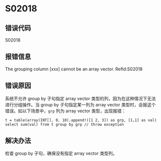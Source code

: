 # S02018

## 错误代码

S02018

## 报错信息

The grouping column [xxx] cannot be an array vector. RefId:S02018

## 错误原因

系统不允许 group by 子句指定 array vector 类型的列，因为在这种情况下无法进行分组操作。当 group by 子句指定某一列为 array
vector 类型时，会报这个错误。如以下场景中，`grp` 列为 array vector 类型，出现报错：

```
t = table(array(INT[], 0, 10).append!([1 2, 3]) as grp, [1,1] as val)
select sum(val) from t group by grp // throw exception
```

## 解决办法

检查 group by 子句，确保没有指定 array vector 类型列。

